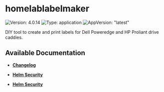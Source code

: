 # homelablabelmaker

![Version: 4.0.14](https://img.shields.io/badge/Version-4.0.14-informational?style=flat-square) ![Type: application](https://img.shields.io/badge/Type-application-informational?style=flat-square) ![AppVersion: "latest"](https://img.shields.io/badge/AppVersion-"latest"-informational?style=flat-square)

DIY tool to create and print labels for Dell Poweredge and HP Proliant drive caddies.

## Available Documentation

- [**Changelog**](CHANGELOG)

- [**Helm Security**](container-security)

- [**Helm Security**](helm-security)


